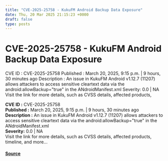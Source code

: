 ```yaml
---
title: "CVE-2025-25758 - KukuFM Android Backup Data Exposure"
date: Thu, 20 Mar 2025 21:15:23 +0000
draft: false
type: posts
---
```

# CVE-2025-25758 - KukuFM Android Backup Data Exposure





 CVE ID : CVE-2025-25758 Published : March 20, 2025, 9:15 p.m. | 9 hours, 30 minutes ago Description : An issue in KukuFM Android v1.12.7 (11207) allows attackers to access sensitive cleartext data via the android:allowBackup="true" in the ANdroidManifest.xml Severity: 0.0 | NA Visit the link for more details, such as CVSS details, affected products,

**CVE ID :** CVE-2025-25758  
**Published :** March 20, 2025, 9:15 p.m. | 9 hours, 30 minutes ago  
**Description :** An issue in KukuFM Android v1.12.7 (11207) allows attackers to access sensitive cleartext data via the android:allowBackup="true" in the ANdroidManifest.xml  
**Severity:** 0.0 | NA  
Visit the link for more details, such as CVSS details, affected products, timeline, and more...

#### [Source](https://cvefeed.io/vuln/detail/CVE-2025-25758)

